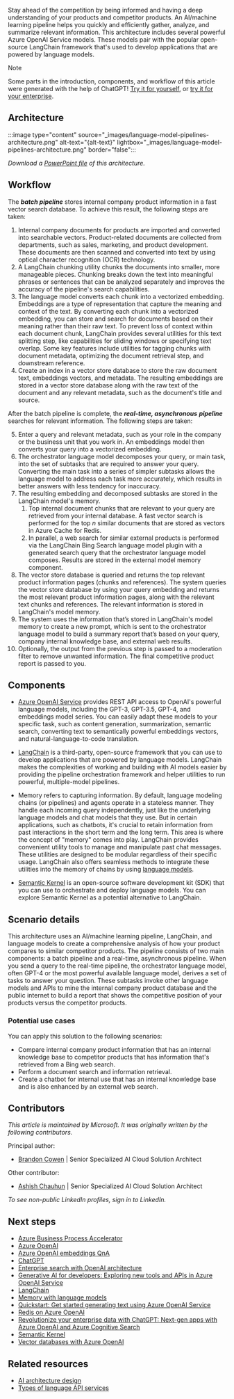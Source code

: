 Stay ahead of the competition by being informed and having a deep understanding of your products and competitor products. An AI/machine learning pipeline helps you quickly and efficiently gather, analyze, and summarize relevant information. This architecture includes several powerful Azure OpenAI Service models. These models pair with the popular open-source LangChain framework that's used to develop applications that are powered by language models.

> [!NOTE]
> Some parts in the introduction, components, and workflow of this article were generated with the help of ChatGPT! [Try it for yourself](https://chat.openai.com), or [try it for your enterprise](/azure/cognitive-services/openai/quickstart?pivots=programming-language-studio&tabs=command-line).

## Architecture

:::image type="content" source="_images/language-model-pipelines-architecture.png" alt-text="{alt-text}" lightbox="_images/language-model-pipelines-architecture.png" border="false":::

*Download a [PowerPoint file](https://arch-center.azureedge.net/language-model-pipelines-architecture.pptx) of this architecture.*

## Workflow

The ***batch pipeline*** stores internal company product information in a fast vector search database. To achieve this result, the following steps are taken:

1. Internal company documents for products are imported and converted into searchable vectors. Product-related documents are collected from departments, such as sales, marketing, and product development. These documents are then scanned and converted into text by using optical character recognition (OCR) technology.
1. A LangChain chunking utility chunks the documents into smaller, more manageable pieces. Chunking breaks down the text into meaningful phrases or sentences that can be analyzed separately and improves the accuracy of the pipeline's search capabilities.
1. The language model converts each chunk into a vectorized embedding. Embeddings are a type of representation that capture the meaning and context of the text. By converting each chunk into a vectorized embedding, you can store and search for documents based on their meaning rather than their raw text. To prevent loss of context within each document chunk, LangChain provides several utilities for this text splitting step, like capabilities for sliding windows or specifying text overlap. Some key features include utilities for tagging chunks with document metadata, optimizing the document retrieval step, and downstream reference.
1. Create an index in a vector store database to store the raw document text, embeddings vectors, and metadata. The resulting embeddings are stored in a vector store database along with the raw text of the document and any relevant metadata, such as the document's title and source.

After the batch pipeline is complete, the ***real-time, asynchronous*** ***pipeline*** searches for relevant information. The following steps are taken:

5. Enter a query and relevant metadata, such as your role in the company or the business unit that you work in. An embeddings model then converts your query into a vectorized embedding.
6. The orchestrator language model decomposes your query, or main task, into the set of subtasks that are required to answer your query. Converting the main task into a series of simpler subtasks allows the language model to address each task more accurately, which results in better answers with less tendency for inaccuracy.
7. The resulting embedding and decomposed subtasks are stored in the LangChain model's memory.
   1. Top internal document chunks that are relevant to your query are retrieved from your internal database. A fast vector search is performed for the top *n* similar documents that are stored as vectors in Azure Cache for Redis.
   1. In parallel, a web search for similar external products is performed via the LangChain Bing Search language model plugin with a generated search query that the orchestrator language model composes. Results are stored in the external model memory component.
8. The vector store database is queried and returns the top relevant product information pages (chunks and references). The system queries the vector store database by using your query embedding and returns the most relevant product information pages, along with the relevant text chunks and references. The relevant information is stored in LangChain's model memory.
9. The system uses the information that’s stored in LangChain's model memory to create a new prompt, which is sent to the orchestrator language model to build a summary report that’s based on your query, company internal knowledge base, and external web results.
10. Optionally, the output from the previous step is passed to a moderation filter to remove unwanted information. The final competitive product report is passed to you.

## Components

- [Azure OpenAI Service](https://azure.microsoft.com/products/cognitive-services/openai-service) provides REST API access to OpenAI's powerful language models, including the GPT-3, GPT-3.5, GPT-4, and embeddings model series. You can easily adapt these models to your specific task, such as content generation, summarization, semantic search, converting text to semantically powerful embeddings vectors, and natural-language-to-code translation.

- [LangChain](https://python.langchain.com/en/latest/index.html) is a third-party, open-source framework that you can use to develop applications that are powered by language models. LangChain makes the complexities of working and building with AI models easier by providing the pipeline orchestration framework and helper utilities to run powerful, multiple-model pipelines.

- Memory refers to capturing information. By default, language modeling chains (or pipelines) and agents operate in a stateless manner. They handle each incoming query independently, just like the underlying language models and chat models that they use. But in certain applications, such as chatbots, it's crucial to retain information from past interactions in the short term and the long term. This area is where the concept of "memory" comes into play. LangChain provides convenient utility tools to manage and manipulate past chat messages. These utilities are designed to be modular regardless of their specific usage. LangChain also offers seamless methods to integrate these utilities into the memory of chains by using [language models](https://python.langchain.com/docs/modules/memory/).

- [Semantic Kernel](/semantic-kernel) is an open-source software development kit (SDK) that you can use to orchestrate and deploy language models. You can explore Semantic Kernel as a potential alternative to LangChain.

## Scenario details

This architecture uses an AI/machine learning pipeline, LangChain, and language models to create a comprehensive analysis of how your product compares to similar competitor products. The pipeline consists of two main components: a batch pipeline and a real-time, asynchronous pipeline. When you send a query to the real-time pipeline, the orchestrator language model, often GPT-4 or the most powerful available language model, derives a set of tasks to answer your question. These subtasks invoke other language models and APIs to mine the internal company product database and the public internet to build a report that shows the competitive position of your products versus the competitor products.

### Potential use cases

You can apply this solution to the following scenarios:

- Compare internal company product information that has an internal knowledge base to competitor products that has information that's retrieved from a Bing web search.
- Perform a document search and information retrieval.
- Create a chatbot for internal use that has an internal knowledge base and is also enhanced by an external web search.

## Contributors

*This article is maintained by Microsoft. It was originally written by the following contributors.*

Principal author:

- [Brandon Cowen](https://www.linkedin.com/in/brandon-cowen-1658211b) | Senior Specialized AI Cloud Solution Architect

Other contributor:

- [Ashish Chauhun](https://www.linkedin.com/in/a69171115) | Senior Specialized AI Cloud Solution Architect

*To see non-public LinkedIn profiles, sign in to LinkedIn.*

## Next steps

- [Azure Business Process Accelerator](https://github.com/Azure/business-process-automation)
- [Azure OpenAI](/azure/cognitive-services/openai)
- [Azure OpenAI embeddings QnA](https://github.com/azure-samples/azure-open-ai-embeddings-qna)
- [ChatGPT](https://chat.openai.com)
- [Enterprise search with OpenAI architecture](https://github.com/MSUSAzureAccelerators/Knowledge-Mining-with-OpenAI)
- [Generative AI for developers: Exploring new tools and APIs in Azure OpenAI Service](https://techcommunity.microsoft.com/t5/ai-cognitive-services-blog/generative-ai-for-developers-exploring-new-tools-and-apis-in/ba-p/3817003)
- [LangChain](https://python.langchain.com/en/latest/index.html)
- [Memory with language models](https://python.langchain.com/docs/modules/memory/)
- [Quickstart: Get started generating text using Azure OpenAI Service](/azure/cognitive-services/openai/quickstart?pivots=programming-language-studio&tabs=command-line)
- [Redis on Azure OpenAI](https://github.com/openai/openai-cookbook/tree/main/examples/vector_databases/redis)
- [Revolutionize your enterprise data with ChatGPT: Next-gen apps with Azure OpenAI and Azure Cognitive Search](https://techcommunity.microsoft.com/t5/ai-applied-ai-blog/revolutionize-your-enterprise-data-with-chatgpt-next-gen-apps-w/ba-p/3762087)
- [Semantic Kernel](/semantic-kernel/overview)
- [Vector databases with Azure OpenAI](https://github.com/openai/openai-cookbook/tree/main/examples/vector_databases)

## Related resources

- [AI architecture design](/azure/architecture/data-guide/big-data/ai-overview)
- [Types of language API services](/azure/architecture/data-guide/cognitive-services/language-api)
